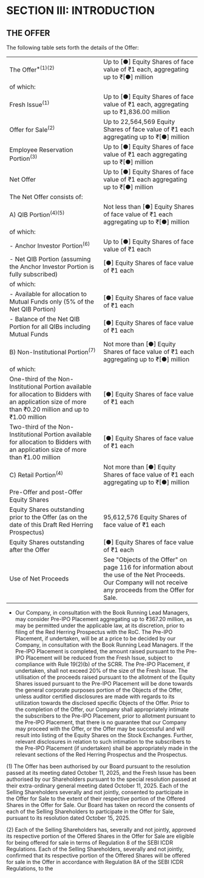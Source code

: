 # SECTION III: INTRODUCTION

## THE OFFER

The following table sets forth the details of the Offer:

<table><tr><td>The Offer<sup>*(1)(2)</sup></td><td>Up to [●] Equity Shares of face value of ₹1 each, aggregating up to ₹[●] million</td></tr><tr><td>of which:</td><td></td></tr><tr><td>Fresh Issue<sup>(1)</sup></td><td>Up to [●] Equity Shares of face value of ₹1 each, aggregating up to ₹1,836.00 million</td></tr><tr><td>Offer for Sale<sup>(2)</sup></td><td>Up to 22,564,569 Equity Shares of face value of ₹1 each aggregating up to ₹[●] million</td></tr><tr><td>Employee Reservation Portion<sup>(3)</sup></td><td>Up to [●] Equity Shares of face value of ₹1 each aggregating up to ₹[●] million</td></tr><tr><td>Net Offer</td><td>Up to [●] Equity Shares of face value of ₹1 each aggregating up to ₹[●] million</td></tr><tr><td>The Net Offer consists of:</td><td></td></tr><tr><td>A) QIB Portion<sup>(4)(5)</sup></td><td>Not less than [●] Equity Shares of face value of ₹1 each aggregating up to ₹[●] million</td></tr><tr><td>of which:</td><td></td></tr><tr><td>- Anchor Investor Portion<sup>(6)</sup></td><td>Up to [●] Equity Shares of face value of ₹1 each</td></tr><tr><td>- Net QIB Portion (assuming the Anchor Investor Portion is fully subscribed)</td><td>[●] Equity Shares of face value of ₹1 each</td></tr><tr><td>of which:</td><td></td></tr><tr><td>- Available for allocation to Mutual Funds only (5% of the Net QIB Portion)</td><td>[●] Equity Shares of face value of ₹1 each</td></tr><tr><td>- Balance of the Net QIB Portion for all QIBs including Mutual Funds</td><td>[●] Equity Shares of face value of ₹1 each</td></tr><tr><td>B) Non-Institutional Portion<sup>(7)</sup></td><td>Not more than [●] Equity Shares of face value of ₹1 each aggregating up to ₹[●] million</td></tr><tr><td>of which:</td><td></td></tr><tr><td>One-third of the Non-Institutional Portion available for allocation to Bidders with an application size of more than ₹0.20 million and up to ₹1.00 million</td><td>[●] Equity Shares of face value of ₹1 each</td></tr><tr><td>Two-third of the Non-Institutional Portion available for allocation to Bidders with an application size of more than ₹1.00 million</td><td>[●] Equity Shares of face value of ₹1 each</td></tr><tr><td>C) Retail Portion<sup>(4)</sup></td><td>Not more than [●] Equity Shares of face value of ₹1 each aggregating up to ₹[●] million</td></tr><tr><td>Pre-Offer and post-Offer Equity Shares</td><td></td></tr><tr><td>Equity Shares outstanding prior to the Offer (as on the date of this Draft Red Herring Prospectus)</td><td>95,612,576 Equity Shares of face value of ₹1 each</td></tr><tr><td>Equity Shares outstanding after the Offer</td><td>[●] Equity Shares of face value of ₹1 each</td></tr><tr><td>Use of Net Proceeds</td><td>See "Objects of the Offer" on page 116 for information about the use of the Net Proceeds. Our Company will not receive any proceeds from the Offer for Sale.</td></tr></table>

* Our Company, in consultation with the Book Running Lead Managers, may consider Pre-IPO Placement aggregating up to ₹367.20 million, as may be permitted under the applicable law, at its discretion, prior to filing of the Red Herring Prospectus with the RoC. The Pre-IPO Placement, if undertaken, will be at a price to be decided by our Company, in consultation with the Book Running Lead Managers. If the Pre-IPO Placement is completed, the amount raised pursuant to the Pre-IPO Placement will be reduced from the Fresh Issue, subject to compliance with Rule 19(2)(b) of the SCRR. The Pre-IPO Placement, if undertaken, shall not exceed 20% of the size of the Fresh Issue. The utilisation of the proceeds raised pursuant to the allotment of the Equity Shares issued pursuant to the Pre-IPO Placement will be done towards the general corporate purposes portion of the Objects of the Offer, unless auditor certified disclosures are made with regards to its utilization towards the disclosed specific Objects of the Offer. Prior to the completion of the Offer, our Company shall appropriately intimate the subscribers to the Pre-IPO Placement, prior to allotment pursuant to the Pre-IPO Placement, that there is no guarantee that our Company may proceed with the Offer, or the Offer may be successful and will result into listing of the Equity Shares on the Stock Exchanges. Further, relevant disclosures in relation to such intimation to the subscribers to the Pre-IPO Placement (if undertaken) shall be appropriately made in the relevant sections of the Red Herring Prospectus and the Prospectus.

(1) The Offer has been authorised by our Board pursuant to the resolution passed at its meeting dated October 11, 2025, and the Fresh Issue has been authorised by our Shareholders pursuant to the special resolution passed at their extra-ordinary general meeting dated October 11, 2025. Each of the Selling Shareholders severally and not jointly, consented to participate in the Offer for Sale to the extent of their respective portion of the Offered Shares in the Offer for Sale. Our Board has taken on record the consents of each of the Selling Shareholders to participate in the Offer for Sale, pursuant to its resolution dated October 15, 2025.

(2) Each of the Selling Shareholders has, severally and not jointly, approved its respective portion of the Offered Shares in the Offer for Sale are eligible for being offered for sale in terms of Regulation 8 of the SEBI ICDR Regulations. Each of the Selling Shareholders, severally and not jointly, confirmed that its respective portion of the Offered Shares will be offered for sale in the Offer in accordance with Regulation 8A of the SEBI ICDR Regulations, to the